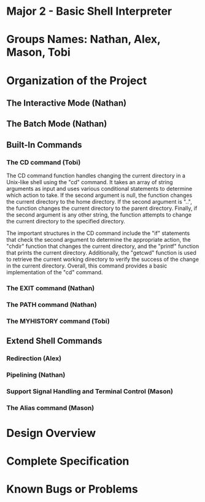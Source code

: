 
# Major 2 - Basic Shell Interpreter

# Groups Names: Nathan, Alex, Mason, Tobi

# Organization of the Project

## The Interactive Mode (Nathan)

## The Batch Mode (Nathan) 


## Built-In Commands

### The CD command (Tobi)


The CD command function handles changing the current directory in a Unix-like shell using the "cd" command. It takes an array of string arguments as input and uses various conditional statements to determine which action to take. If the second argument is null, the function changes the current directory to the home directory. If the second argument is "..", the function changes the current directory to the parent directory. Finally, if the second argument is any other string, the function attempts to change the current directory to the specified directory.


The important structures in the CD command include the "if" statements that check the second argument to determine the appropriate action, the "chdir" function that changes the current directory, and the "printf" function that prints the current directory. Additionally, the "getcwd" function is used to retrieve the current working directory to verify the success of the change in the current directory. Overall, this command provides a basic implementation of the "cd" command.


### The EXIT command (Nathan)

### The PATH command (Nathan)

### The MYHISTORY command (Tobi)


## Extend Shell Commands

### Redirection (Alex)

### Pipelining (Nathan)

### Support Signal Handling and Terminal Control (Mason)

### The Alias command (Mason)

# Design Overview

# Complete Specification

# Known Bugs or Problems